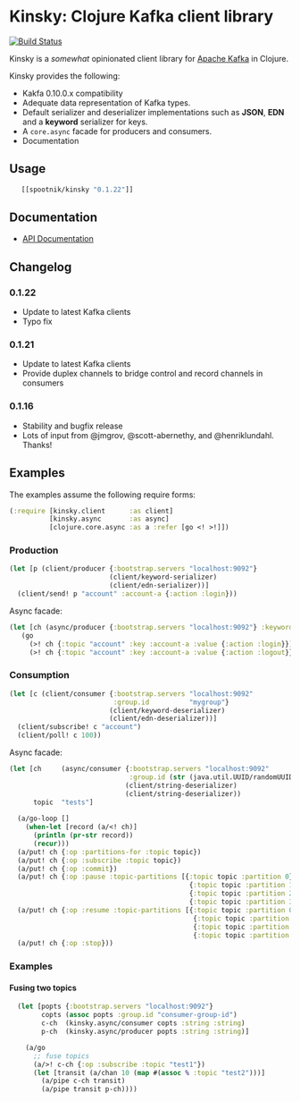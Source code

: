 Kinsky: Clojure Kafka client library
====================================

[![Build Status](https://secure.travis-ci.org/pyr/kinsky.png)](http://travis-ci.org/pyr/kinsky)

Kinsky is a *somewhat* opinionated client library
for [Apache Kafka](http://kafka.apache.org) in Clojure.

Kinsky provides the following:

- Kakfa 0.10.0.x compatibility
- Adequate data representation of Kafka types.
- Default serializer and deserializer implementations such as
  **JSON**, **EDN** and a **keyword** serializer for keys.
- A `core.async` facade for producers and consumers.
- Documentation

## Usage

```clojure
   [[spootnik/kinsky "0.1.22"]]
```

## Documentation

* [API Documentation](http://pyr.github.io/kinsky)

## Changelog

### 0.1.22

- Update to latest Kafka clients
- Typo fix

### 0.1.21

- Update to latest Kafka clients
- Provide duplex channels to bridge control and record channels in consumers

### 0.1.16

- Stability and bugfix release
- Lots of input from @jmgrov, @scott-abernethy, and @henriklundahl. Thanks!

## Examples

The examples assume the following require forms:

```clojure
(:require [kinsky.client      :as client]
          [kinsky.async       :as async]
          [clojure.core.async :as a :refer [go <! >!]])
```

### Production

```clojure
(let [p (client/producer {:bootstrap.servers "localhost:9092"}
                         (client/keyword-serializer)
                         (client/edn-serializer))]
  (client/send! p "account" :account-a {:action :login}))

```

Async facade:

```clojure
(let [ch (async/producer {:bootstrap.servers "localhost:9092"} :keyword :edn)]
   (go
     (>! ch {:topic "account" :key :account-a :value {:action :login}})
     (>! ch {:topic "account" :key :account-a :value {:action :logout}})))
```

### Consumption

```clojure
(let [c (client/consumer {:bootstrap.servers "localhost:9092"
                          :group.id          "mygroup"}
                         (client/keyword-deserializer)
                         (client/edn-deserializer))]
  (client/subscribe! c "account")
  (client/poll! c 100))

```

Async facade:

```clojure
(let [ch     (async/consumer {:bootstrap.servers "localhost:9092"
                              :group.id (str (java.util.UUID/randomUUID))}
                             (client/string-deserializer)
                             (client/string-deserializer))
      topic  "tests"]
						  
  (a/go-loop []
    (when-let [record (a/<! ch)]
      (println (pr-str record))
      (recur)))
  (a/put! ch {:op :partitions-for :topic topic})
  (a/put! ch {:op :subscribe :topic topic})
  (a/put! ch {:op :commit})
  (a/put! ch {:op :pause :topic-partitions [{:topic topic :partition 0}
                                             {:topic topic :partition 1}
                                             {:topic topic :partition 2}
                                             {:topic topic :partition 3}]})
  (a/put! ch {:op :resume :topic-partitions [{:topic topic :partition 0}
                                              {:topic topic :partition 1}
                                              {:topic topic :partition 2}
                                              {:topic topic :partition 3}]})
  (a/put! ch {:op :stop}))
```

### Examples

#### Fusing two topics

```clojure
  (let [popts {:bootstrap.servers "localhost:9092"}
        copts (assoc popts :group.id "consumer-group-id")
        c-ch  (kinsky.async/consumer copts :string :string)
        p-ch  (kinsky.async/producer popts :string :string)]

    (a/go
      ;; fuse topics
	  (a/>! c-ch {:op :subscribe :topic "test1"})
      (let [transit (a/chan 10 (map #(assoc % :topic "test2")))]
        (a/pipe c-ch transit)
        (a/pipe transit p-ch))))
```
